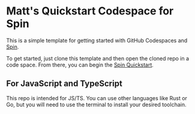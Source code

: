 # Matt's Quickstart Codespace for Spin

This is a simple template for getting started with GitHub Codespaces and [Spin](https://developer.fermyon.com/spin).

To get started, just clone this template and then open the cloned repo in a code space. From there, you can begin the [Spin Quickstart](https://developer.fermyon.com/spin/quickstart).


## For JavaScript and TypeScript

This repo is intended for JS/TS. You can use other languages like Rust or Go, but you will need to use the terminal to install your desired toolchain.
